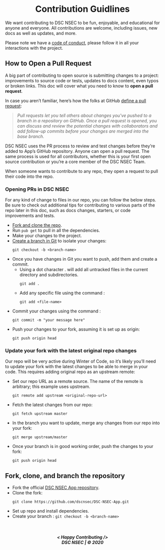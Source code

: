<h1 align="center">
Contribution Guidlines
</h1>

We want contributing to DSC NSEC to be fun, enjoyable, and educational for anyone and everyone. All contributions are welcome, including issues, new docs as well as updates, and more.

Please note we have a [code of conduct](https://github.com/dscnsec/DSC-NSEC-App/blob/master/CODE_OF_CONDUCT.md), please follow it in all your interactions with the project.

## How to Open a Pull Request

A big part of contributing to open source is submitting changes to a project: improvements to source code or tests, updates to docs content, even typos or broken links. This doc will cover what you need to know to **open a pull request**.

In case you aren’t familiar, here’s how the folks at GitHub [define a pull request](https://docs.github.com/en/free-pro-team@latest/github/collaborating-with-issues-and-pull-requests/about-pull-requests):

> *Pull requests let you tell others about changes you've pushed to a branch in a repository on GitHub. Once a pull request is opened, you can discuss and review the potential changes with collaborators and add follow-up commits before your changes are merged into the base branch.*

DSC NSEC uses the PR process to review and test changes before they’re added to App’s GitHub repository. Anyone can open a pull request. The same process is used for all contributors, whether this is your first open source contribution or you’re a core member of the DSC NSEC Team.

When someone wants to contribute to any repo, they open a request to pull their code into the repo.

### Opening PRs in DSC NSEC

For any kind of change to files in our repo, you can follow the below steps. Be sure to check out additional tips for contributing to various parts of the repo later in this doc, such as docs changes, starters, or code improvements and tests.

* [Fork and clone the repo](#fork-clone-and-branch-the-repository).
* Run `pub get` to pull in all the dependencies.
* Make your changes to the project.
* [Create a branch in Git](https://git-scm.com/book/en/v2/Git-Branching-Basic-Branching-and-Merging) to isolate your changes:
	```
	git checkout -b <branch-name>
	```
* Once you have changes in Git you want to push, add them and create a commit.
	* Using a dot character . will add all untracked files in the current directory and subdirectories.
		```
		git add .
		```
	* Add any specific file using the command :
		```
		git add <file-name>
		```
* Commit your changes using the command :
	```
	git commit -m "your message here"
	```
* Push your changes to your fork, assuming it is set up as origin:
	```
	git push origin head
	```

### Update your fork with the latest original repo changes

Our repo will be very active during Winter of Code, so it’s likely you’ll need to update your fork with the latest changes to be able to merge in your code. This requires adding original repo as an upstream remote:

* Set our repo URL as a remote source. The name of the remote is arbitrary; this example uses upstream.
	```
	git remote add upstream <original-repo-url>
	```
* Fetch the latest changes from our repo:
	```
	git fetch upstream master
	```
* In the branch you want to update, merge any changes from our repo into your fork:
	```
	git merge upstream/master
	```
* Once your branch is in good working order, push the changes to your fork:
	```
	git push origin head
	```

## Fork, clone, and branch the repository

* Fork the official [DSC NSEC App repository](https://github.com/dscnsec/DSC-NSEC-App).
* Clone the fork:
	```
	git clone https://github.com/dscnsec/DSC-NSEC-App.git
	```
* Set up repo and install dependencies.
* Create your branch : `git checkout -b <branch-name>`

<br>
<h5 align="center">
< Happy Contributing />
<br>
DSC NSEC | © 2020
</h5>
